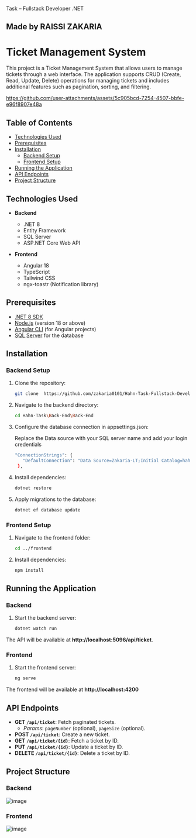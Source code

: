Task – Fullstack Developer .NET 

## Made by RAISSI ZAKARIA

# Ticket Management System

This project is a Ticket Management System that allows users to manage tickets through a web interface. The application supports CRUD (Create, Read, Update, Delete) operations for managing tickets and includes additional features such as pagination, sorting, and filtering.



https://github.com/user-attachments/assets/5c905bcd-7254-4507-bbfe-e96f8907e48a



## Table of Contents

- [Technologies Used](#technologies-used)
- [Prerequisites](#prerequisites)
- [Installation](#installation)
  - [Backend Setup](#backend-setup)
  - [Frontend Setup](#frontend-setup)
- [Running the Application](#running-the-application)
- [API Endpoints](#api-endpoints)
- [Project Structure](#project-structure)

## Technologies Used

- **Backend**
  - .NET 8
  - Entity Framework
  - SQL Server
  - ASP.NET Core Web API

- **Frontend**
  - Angular 18
  - TypeScript
  - Tailwind CSS
  - ngx-toastr (Notification library)

## Prerequisites

- [.NET 8 SDK](https://dotnet.microsoft.com/download/dotnet/8.0)
- [Node.js](https://nodejs.org/) (version 18 or above)
- [Angular CLI](https://angular.io/cli) (for Angular projects) 
- [SQL Server](https://www.microsoft.com/en-us/sql-server/sql-server-downloads) for the database


## Installation

### Backend Setup

1. Clone the repository:

   ```bash
   git clone  https://github.com/zakaria0101/Hahn-Task-Fullstack-Developer-.NET.git
2. Navigate to the backend directory:

   ```bash
   cd Hahn-Task\Back-End\Back-End
3. Configure the database connection in appsettings.json:

   Replace the Data source with your SQL server name and add your login credentials
   
   ```bash
   "ConnectionStrings": {
      "DefaultConnection": "Data Source=Zakaria-LT;Initial Catalog=hahn_database;Integrated Security=True;TrustServerCertificate=True;"
    },
4. Install dependencies:

   ```bash
   dotnet restore

5. Apply migrations to the database:

   ```bash
   dotnet ef database update

### Frontend Setup

1. Navigate to the frontend folder:

   ```bash
   cd ../frontend

2. Install dependencies:

   ```bash
   npm install

## Running the Application

### Backend 

1. Start the backend server:

   ```bash
   dotnet watch run

  The API will be available at **http://localhost:5096/api/ticket**.

### Frontend 

1. Start the frontend server:

   ```bash
   ng serve

  The frontend will be available at **http://localhost:4200**


## API Endpoints

- **GET `/api/ticket`**: Fetch paginated tickets.
  - *Params*: `pageNumber` (optional), `pageSize` (optional).
- **POST `/api/ticket`**: Create a new ticket.  
- **GET `/api/ticket/{id}`**: Fetch a ticket by ID.  
- **PUT `/api/ticket/{id}`**: Update a ticket by ID.  
- **DELETE `/api/ticket/{id}`**: Delete a ticket by ID.

## Project Structure

### Backend

![image](https://github.com/user-attachments/assets/73e6759f-db74-48a4-98ce-eda89a5726a2)

### Frontend

![image](https://github.com/user-attachments/assets/7aa71c71-0ff0-45a7-9ab5-384e197cb80d)
